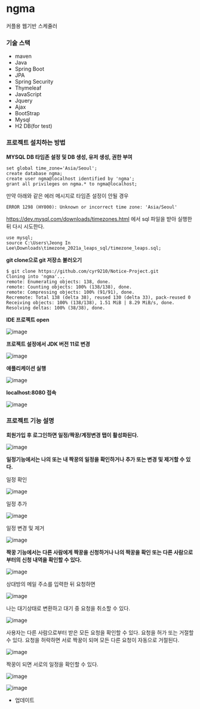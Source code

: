 # ngma
커플용 웹기반 스케쥴러

### 기술 스택  

- maven  
- Java  
- Spring Boot  
- JPA  
- Spring Security   
- Thymeleaf  
- JavaScript  
- Jquery  
- Ajax  
- BootStrap  
- Mysql  
- H2 DB(for test)  

### 프로젝트 설치하는 방법

**MYSQL DB 타임존 설정 및 DB 생성, 유저 생성, 권한 부여**
```
set global time_zone='Asia/Seoul';
create database ngma;
create user ngma@localhost identified by 'ngma';
grant all privileges on ngma.* to ngma@localhost;
```

만약 아래와 같은 에러 메시지로 타임존 설정이 안될 경우

```ERROR 1298 (HY000): Unknown or incorrect time zone: 'Asia/Seoul'```

https://dev.mysql.com/downloads/timezones.html 에서 sql 파일을 받아 실행한 뒤 다시 시도한다.
```
use mysql;
source C:\Users\Jeong In Lee\Downloads\timezone_2021a_leaps_sql/timezone_leaps.sql;
```

**git clone으로 git 저장소 불러오기**
```
$ git clone https://github.com/cyr9210/Notice-Project.git
Cloning into 'ngma'...
remote: Enumerating objects: 138, done.
remote: Counting objects: 100% (138/138), done.
remote: Compressing objects: 100% (91/91), done.
Recremote: Total 138 (delta 38), reused 130 (delta 33), pack-reused 0
Receiving objects: 100% (138/138), 1.51 MiB | 8.29 MiB/s, done.
Resolving deltas: 100% (38/38), done.
```

**IDE 프로젝트 open**

![image](https://user-images.githubusercontent.com/52302236/111488763-e1dd4000-877c-11eb-8215-8dc78db83471.png)

**프로젝트 설정에서 JDK 버전 11로 변경**

![image](https://user-images.githubusercontent.com/52302236/111489094-32549d80-877d-11eb-945c-a06ee168eeca.png)

**애플리케이션 실행**

![image](https://user-images.githubusercontent.com/52302236/111489375-6760f000-877d-11eb-8a69-3b29f6246ca1.png)

**localhost:8080 접속**

![image](https://user-images.githubusercontent.com/52302236/111489605-a000c980-877d-11eb-91e9-1f02abe06d4f.png)

### 프로젝트 기능 설명

**회원가입 후 로그인하면 일정/짝꿍/계정변경 탭이 활성화된다.**

![image](https://user-images.githubusercontent.com/52302236/111489727-bb6bd480-877d-11eb-8985-31f38b366f33.png)

**일정기능에서는 나의 또는 내 짝꿍의 일정을 확인하거나 추가 또는 변경 및 제거할 수 있다.**

일정 확인

![image](https://user-images.githubusercontent.com/52302236/111492610-27e7d300-8780-11eb-8866-9644960a2b50.png)

일정 추가

![image](https://user-images.githubusercontent.com/52302236/111494013-7184ed80-8781-11eb-9317-0f7316126a6a.png)

일정 변경 및 제거

![image](https://user-images.githubusercontent.com/52302236/111493812-41d5e580-8781-11eb-889d-86d4b38dbe07.png)


**짝꿍 기능에서는 다른 사람에게 짝꿍을 신청하거나 나의 짝꿍을 확인 또는 다른 사람으로 부터의 신청 내역을 확인할 수 있다.**

![image](https://user-images.githubusercontent.com/52302236/111494185-9bd6ab00-8781-11eb-8a54-e7b35355b096.png)

상대방의 메일 주소를 입력한 뒤 요청하면 

![image](https://user-images.githubusercontent.com/52302236/111494236-a729d680-8781-11eb-8916-a844c6ed6a19.png)

나는 대기상태로 변환하고 대기 중 요청을 취소할 수 있다.

![image](https://user-images.githubusercontent.com/52302236/111494421-c9235900-8781-11eb-923d-c6dca37f8cd1.png)

사용자는 다른 사람으로부터 받은 모든 요청을 확인할 수 있다. 요청을 허가 또는 거절할 수 있다. 
요청을 허락하면 서로 짝꿍이 되며 모든 다른 요청이 자동으로 거절된다.

![image](https://user-images.githubusercontent.com/52302236/111494581-f07a2600-8781-11eb-9fa2-916db43d5630.png)

짝꿍이 되면 서로의 일정을 확인할 수 있다.

![image](https://user-images.githubusercontent.com/52302236/111494733-11427b80-8782-11eb-91b6-adfba99b2645.png)

![image](https://user-images.githubusercontent.com/52302236/111494792-1e5f6a80-8782-11eb-8911-236f219b12ec.png)

- 업데이트
